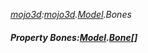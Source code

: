 _[mojo3d](../../modules/mojo3d/mojo3d-module.md):[mojo3d](../../modules/mojo3d/mojo3d-module.md).[Model](../../modules/mojo3d/mojo3d-model.md).Bones_
##### Property Bones:[Model](../../modules/mojo3d/mojo3d-model.md).[Bone](../../modules/mojo3d/mojo3d-model-bone.md)[]

